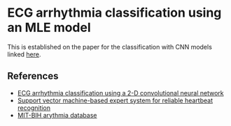# ECG arrhythmia classification using an MLE model

This is established on the paper for the classification with CNN models linked [here](https://arxiv.org/pdf/1804.06812v1.pdf).


## References
+ [ECG arrhythmia classification using a 2-D convolutional neural network](https://arxiv.org/pdf/1804.06812v1.pdf)
+ [Support vector machine-based expert system for reliable heartbeat recognition](https://ieeexplore.ieee.org/document/1275573)
+ [MIT-BIH arythmia database](https://archive.physionet.org/physiobank/database/mitdb/)